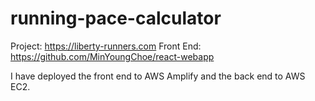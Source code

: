 # running-pace-calculator

Project: https://liberty-runners.com
Front End: https://github.com/MinYoungChoe/react-webapp

I have deployed the front end to AWS Amplify and the back end to AWS EC2.
